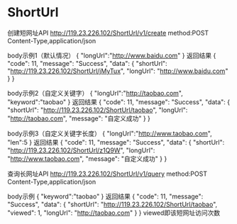 # ShortUrl

创建短网址API http://119.23.226.102/ShortUrl/v1/create
method:POST 
Content-Type,application/json

body示例1（默认情况）
{
	"longUrl":"http://www.baidu.com"
}
返回结果
{
    "code": 11,
    "message": "Success",
    "data": {
        "shortUrl": "http://119.23.226.102/ShortUrl/jMyTux",
        "longUrl": "http://www.baidu.com"
    }
}

body示例2（自定义关键字）
{
	"longUrl":"http://taobao.com",
	"keyword":"taobao"
}
返回结果
{
    "code": 11,
    "message": "Success",
    "data": {
        "shortUrl": "http://119.23.226.102/ShortUrl/taobao",
        "longUrl": "http://taobao.com",
        "message": "自定义成功"
    }
}

body示例3（自定义关键字长度）
{
	"longUrl":"http://www.taobao.com",
	"len":5
}
返回结果
{
    "code": 11,
    "message": "Success",
    "data": {
        "shortUrl": "http://119.23.226.102/ShortUrl/z1Q9W",
        "longUrl": "http://www.taobao.com",
        "message": "自定义成功"
    }
}


查询长网址API http://119.23.226.102/ShortUrl/v1/query
method:POST 
Content-Type,application/json

body示例
{
	"keyword":"taobao"
}
返回结果
{
    "code": 11,
    "message": "Success",
    "data": {
        "shortUrl": "http://119.23.226.102/ShortUrl/taobao",
        "viewed": 1,
        "longUrl": "http://taobao.com"
    }
}
viewed即该短网址访问次数







